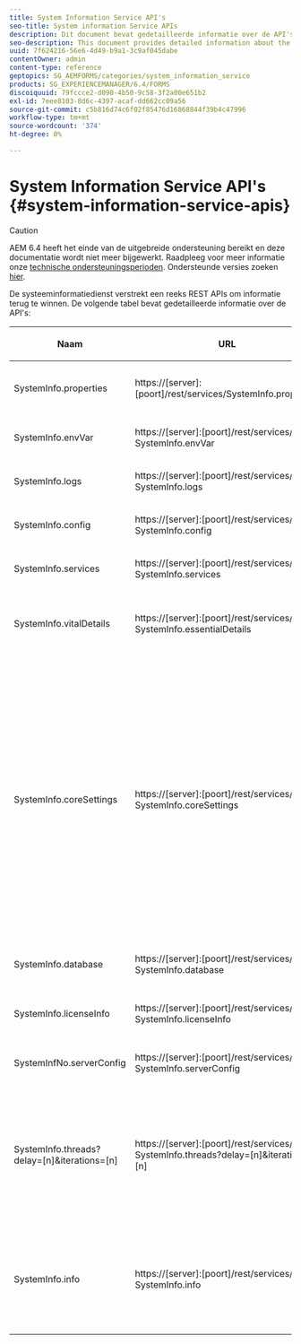 ```yaml
---
title: System Information Service API's
seo-title: System information Service APIs
description: Dit document bevat gedetailleerde informatie over de API's die worden geleverd door de systeeminformatiedienst.
seo-description: This document provides detailed information about the APIs provided by the system information service.
uuid: 7f624216-56e6-4d49-b9a1-3c9af045dabe
contentOwner: admin
content-type: reference
geptopics: SG_AEMFORMS/categories/system_information_service
products: SG_EXPERIENCEMANAGER/6.4/FORMS
discoiquuid: 79fccce2-d090-4b50-9c58-3f2a00e651b2
exl-id: 7eee8103-8d6c-4397-acaf-dd662cc09a56
source-git-commit: c5b816d74c6f02f85476d16868844f39b4c47996
workflow-type: tm+mt
source-wordcount: '374'
ht-degree: 0%

---
```


# System Information Service API&#39;s {#system-information-service-apis}

>[!CAUTION]
>
>AEM 6.4 heeft het einde van de uitgebreide ondersteuning bereikt en deze documentatie wordt niet meer bijgewerkt. Raadpleeg voor meer informatie onze [technische ondersteuningsperioden](https://helpx.adobe.com/support/programs/eol-matrix.html). Ondersteunde versies zoeken [hier](https://experienceleague.adobe.com/docs/).

De systeeminformatiedienst verstrekt een reeks REST APIs om informatie terug te winnen. De volgende tabel bevat gedetailleerde informatie over de API&#39;s:

<table>
 <thead>
  <tr>
   <th><p>Naam</p></th> 
   <th><p>URL</p></th> 
   <th><p>Beschrijving</p></th> 
  </tr> 
 </thead> 
 <tbody>
  <tr>
   <td><p>SystemInfo.properties</p></td> 
   <td><p>https://[server]:[poort]/rest/services/SystemInfo.properties</p></td> 
   <td><p>Deze API omvat <a href="https://docs.oracle.com/javase/6/docs/api/java/lang/System.html#getProperties()">system.getProperties</a> Java API. De configuratie van de huidige werkomgeving wordt opgehaald. </p></td> 
  </tr> 
  <tr>
   <td><p>SystemInfo.envVar</p></td> 
   <td><p>https://[server]:[poort]/rest/services/ SystemInfo.envVar</p></td> 
   <td><p>Hiermee worden alle omgevingsvariabelen van het hostbesturingssysteem opgehaald. </p></td> 
  </tr> 
  <tr>
   <td><p>SystemInfo.logs</p></td> 
   <td><p>https://[server]:[poort]/rest/services/ SystemInfo.logs</p></td> 
   <td><p>Downloadt een ZIP-bestand dat de logboeken van de toepassingsserver bevat. </p></td> 
  </tr> 
  <tr>
   <td><p>SystemInfo.config</p></td> 
   <td><p>https://[server]:[poort]/rest/services/ SystemInfo.config</p></td> 
   <td><p>Hiermee wordt alle inhoud van het bestand config.xml opgehaald. </p></td> 
  </tr> 
  <tr>
   <td><p>SystemInfo.services</p></td> 
   <td><p>https://[server]:[poort]/rest/services/ SystemInfo.services</p></td> 
   <td><p>Haalt status- en configuratieparameters van AEM formulierservices op.</p></td> 
  </tr> 
  <tr>
   <td><p>SystemInfo.vitalDetails</p></td> 
   <td><p>https://[server]:[poort]/rest/services/ SystemInfo.essentialDetails</p></td> 
   <td><p>Haalt serveruptime, JVM-argumenten, systeemgeheugen, heapgrootte, naam van het besturingssysteem, aantal actieve threads en aantal threads op. </p></td> 
  </tr> 
  <tr>
   <td><p>SystemInfo.coreSettings</p></td> 
   <td><p>https://[server]:[poort]/rest/services/ SystemInfo.coreSettings</p></td> 
   <td><p>Haalt waarden op van de volgende eigenschappen:</p>
    <ul>
     <li><p>AdobeTempDir</p></li>
     <li><p>AdobeServerFontDir</p></li>
     <li><p>CustomerFontDir</p></li>
     <li><p>GlobalDocumentStorageRootDir</p></li>
     <li><p>DefaultDocumentMaxInlineSize</p></li>
     <li><p>DefaultDocumentDisposalTimeout</p></li>
     <li><p>EnableDocumentDBStorage</p></li>
     <li><p>GlobalDocumentStorageUseNetworkShare</p></li>
     <li><p>EnableFIPS</p></li>
     <li><p>EnableWSDL</p></li>
     <li><p>DataServicesConfigFile </p></li>
     <li><p>EnableRDS</p></li>
    </ul><p></p></td> 
  </tr> 
  <tr>
   <td><p>SystemInfo.database</p></td> 
   <td><p>https://[server]:[poort]/rest/services/ SystemInfo.database</p></td> 
   <td><p>Hiermee wordt gedetailleerde informatie over de database opgehaald.</p></td> 
  </tr> 
  <tr>
   <td><p>SystemInfo.licenseInfo</p></td> 
   <td><p>https://[server]:[poort]/rest/services/ SystemInfo.licenseInfo</p></td> 
   <td><p>Hiermee worden versie- en licentiegegevens opgehaald van geïnstalleerde AEM formulieronderdelen. </p></td> 
  </tr> 
  <tr>
   <td><p>SystemInfNo.serverConfig</p></td> 
   <td><p>https://[server]:[poort]/rest/services/ SystemInfo.serverConfig</p></td> 
   <td><p>Downloadt configuratiebestanden van de hosttoepassingsserver. </p></td> 
  </tr> 
  <tr>
   <td><p>SystemInfo.threads?delay=[n]&amp;iterations=[n]</p></td> 
   <td><p>https://[server]:[poort]/rest/services/ SystemInfo.threads?delay=[n]&amp;iterations=[n]</p></td> 
   <td><p>Haalt aantal en stapelspoor van actieve draden terug. De volgende parameters worden geaccepteerd:</p>
    <ul>
     <li><p>iterations= [n]: Hiermee geeft u het aantal herhalingen op. Vervang n door een getal. </p></li>
     <li><p>Vertraging= [n]: Geeft het aantal milliseconden op dat moet worden gewacht voordat de volgende herhaling wordt gestart. </p></li>
    </ul><p></p></td> 
  </tr> 
  <tr>
   <td><p>SystemInfo.info</p></td> 
   <td><p>https://[server]:[poort]/rest/services/ SystemInfo.info</p></td> 
   <td><p>Deze API is een omslag voor alle dienst APIs van de systeeminformatiedienst. Intern worden alle API's voor systeeminformatie uitgevoerd en wordt informatie gedownload in de ZIP-indeling. </p><p><i><strong>notitie</strong>: SystemInfo.info verstrekt geen telling en stapelspoor van actieve draden. </i></p></td> 
  </tr> 
 </tbody> 
</table>
